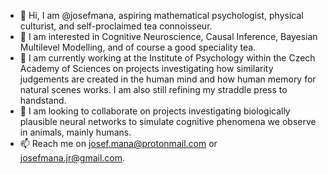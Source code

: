 - 👋 Hi, I am @josefmana, aspiring mathematical psychologist, physical culturist, and self-proclaimed tea connoisseur.
- 👀 I am interested in Cognitive Neuroscience, Causal Inference, Bayesian Multilevel Modelling, and of course a good speciality tea.
- 🌱 I am currently working at the Institute of Psychology within the Czech Academy of Sciences on projects investigating how similarity judgements are created in the human mind and how human memory for natural scenes works. I am also still refining my straddle press to handstand.
- 💞️ I am looking to collaborate on projects investigating biologically plausible neural networks to simulate cognitive phenomena we observe in animals, mainly humans.
- 📫 Reach me on josef.mana@protonmail.com or josefmana.jr@gmail.com.

<!---
josefmana/josefmana is a ✨ special ✨ repository because its `README.md` (this file) appears on your GitHub profile.
You can click the Preview link to take a look at your changes.
--->
